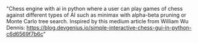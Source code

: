 "Chess engine with ai in python where a user can play games of chess against different types of AI such as minimax with alpha-beta pruning or Monte Carlo tree search. Inspired by this medium article from William Wu Dennis: https://blog.devgenius.io/simple-interactive-chess-gui-in-python-c6d6569f7b6c" 
